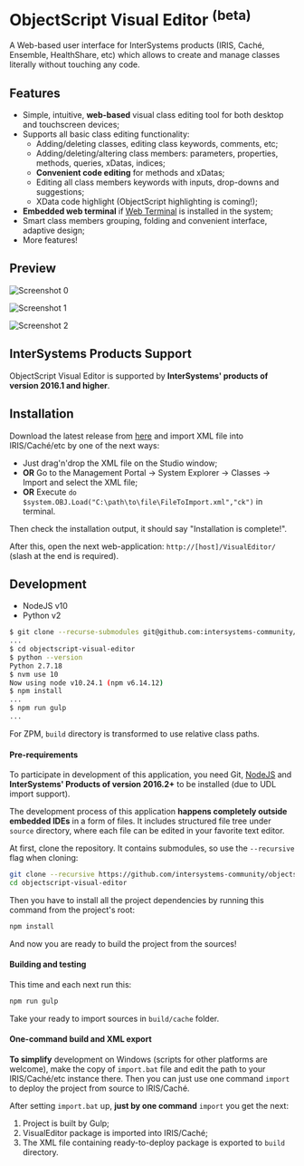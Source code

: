 # ObjectScript Visual Editor <sup>(beta)</sup>

A Web-based user interface for InterSystems products (IRIS, Caché, Ensemble, HealthShare, etc) which allows to create and manage classes
literally without touching any code.

## Features

- Simple, intuitive, **web-based** visual class editing tool for both desktop and touchscreen devices;
- Supports all basic class editing functionality:
  - Adding/deleting classes, editing class keywords, comments, etc;
  - Adding/deleting/altering class members: parameters, properties, methods, queries, xDatas, indices;
  - **Convenient code editing** for methods and xDatas;
  - Editing all class members keywords with inputs, drop-downs and suggestions;
  - XData code highlight (ObjectScript highlighting is coming!);
- **Embedded web terminal** if [Web Terminal](https://intersystems-community.github.io/webterminal/) is installed in the system;
- Smart class members grouping, folding and convenient interface, adaptive design;
- More features!

## Preview

![Screenshot 0](https://cloud.githubusercontent.com/assets/4989256/14657296/994c173e-0695-11e6-86b4-ab782eb4c68c.png)

![Screenshot 1](https://cloud.githubusercontent.com/assets/4989256/14295116/efcc9774-fb7c-11e5-86bd-219864fe5634.png)

![Screenshot 2](https://cloud.githubusercontent.com/assets/4989256/14295117/efcf2da4-fb7c-11e5-861f-e9f1231ec909.png)

## InterSystems Products Support

ObjectScript Visual Editor is supported by **InterSystems' products of version 2016.1 and higher**.

## Installation

Download the latest release from [here](https://github.com/intersystems-community/objectscript-visual-editor/releases) and import
XML file into IRIS/Caché/etc by one of the next ways:

- Just drag'n'drop the XML file on the Studio window;
- **OR** Go to the Management Portal -> System Explorer -> Classes -> Import and select the XML file;
- **OR** Execute `do $system.OBJ.Load("C:\path\to\file\FileToImport.xml","ck")` in terminal.

Then check the installation output, it should say "Installation is complete!".

After this, open the next web-application: `http://[host]/VisualEditor/`
(slash at the end is required).

## Development

- NodeJS v10
- Python v2

```bash
$ git clone --recurse-submodules git@github.com:intersystems-community/objectscript-visual-editor.git
...
$ cd objectscript-visual-editor
$ python --version
Python 2.7.18
$ nvm use 10
Now using node v10.24.1 (npm v6.14.12)
$ npm install
...
$ npm run gulp
...
```

For ZPM, `build` directory is transformed to use relative class paths.

#### Pre-requirements

To participate in development of this application, you need Git, [NodeJS](https://nodejs.org) and
**InterSystems' Products of version 2016.2+** to be installed (due to UDL import support).

The development process of this application **happens completely outside embedded IDEs** in a form of files. It includes
structured file tree under `source` directory, where each file can be edited in your favorite text
editor.

At first, clone the repository. It contains submodules, so use the `--recursive` flag when cloning:

```bash
git clone --recursive https://github.com/intersystems-community/objectscript-visual-editor
cd objectscript-visual-editor
```

Then you have to install all the project dependencies by running this command from the project's
root:

```bash
npm install
```

And now you are ready to build the project from the sources!

#### Building and testing

This time and each next run this:

```bash
npm run gulp
```

Take your ready to import sources in `build/cache` folder.

#### One-command build and XML export

**To simplify** development on Windows (scripts for other platforms are welcome),
make the copy of `import.bat` file and edit the path to your IRIS/Caché/etc instance there.
Then you can just use one command `import` to deploy the project from source to IRIS/Caché.

After setting `import.bat` up, **just by one command** `import` you get the next:

1. Project is built by Gulp;
2. VisualEditor package is imported into IRIS/Caché;
3. The XML file containing ready-to-deploy package is exported to `build` directory.
